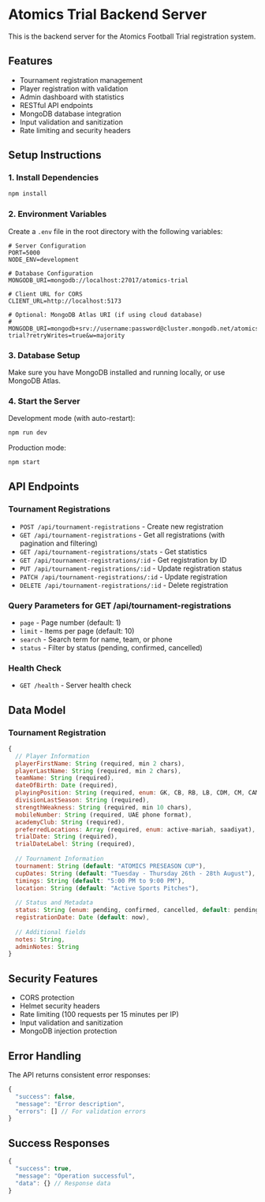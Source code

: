 # Atomics Trial Backend Server

This is the backend server for the Atomics Football Trial registration system.

## Features

- Tournament registration management
- Player registration with validation
- Admin dashboard with statistics
- RESTful API endpoints
- MongoDB database integration
- Input validation and sanitization
- Rate limiting and security headers

## Setup Instructions

### 1. Install Dependencies

```bash
npm install
```

### 2. Environment Variables

Create a `.env` file in the root directory with the following variables:

```env
# Server Configuration
PORT=5000
NODE_ENV=development

# Database Configuration
MONGODB_URI=mongodb://localhost:27017/atomics-trial

# Client URL for CORS
CLIENT_URL=http://localhost:5173

# Optional: MongoDB Atlas URI (if using cloud database)
# MONGODB_URI=mongodb+srv://username:password@cluster.mongodb.net/atomics-trial?retryWrites=true&w=majority
```

### 3. Database Setup

Make sure you have MongoDB installed and running locally, or use MongoDB Atlas.

### 4. Start the Server

Development mode (with auto-restart):
```bash
npm run dev
```

Production mode:
```bash
npm start
```

## API Endpoints

### Tournament Registrations

- `POST /api/tournament-registrations` - Create new registration
- `GET /api/tournament-registrations` - Get all registrations (with pagination and filtering)
- `GET /api/tournament-registrations/stats` - Get statistics
- `GET /api/tournament-registrations/:id` - Get registration by ID
- `PUT /api/tournament-registrations/:id` - Update registration status
- `PATCH /api/tournament-registrations/:id` - Update registration
- `DELETE /api/tournament-registrations/:id` - Delete registration

### Query Parameters for GET /api/tournament-registrations

- `page` - Page number (default: 1)
- `limit` - Items per page (default: 10)
- `search` - Search term for name, team, or phone
- `status` - Filter by status (pending, confirmed, cancelled)

### Health Check

- `GET /health` - Server health check

## Data Model

### Tournament Registration

```javascript
{
  // Player Information
  playerFirstName: String (required, min 2 chars),
  playerLastName: String (required, min 2 chars),
  teamName: String (required),
  dateOfBirth: Date (required),
  playingPosition: String (required, enum: GK, CB, RB, LB, CDM, CM, CAM, LW, RW, ST),
  divisionLastSeason: String (required),
  strengthWeakness: String (required, min 10 chars),
  mobileNumber: String (required, UAE phone format),
  academyClub: String (required),
  preferredLocations: Array (required, enum: active-mariah, saadiyat),
  trialDate: String (required),
  trialDateLabel: String (required),
  
  // Tournament Information
  tournament: String (default: "ATOMICS PRESEASON CUP"),
  cupDates: String (default: "Tuesday - Thursday 26th - 28th August"),
  timings: String (default: "5:00 PM to 9:00 PM"),
  location: String (default: "Active Sports Pitches"),
  
  // Status and Metadata
  status: String (enum: pending, confirmed, cancelled, default: pending),
  registrationDate: Date (default: now),
  
  // Additional fields
  notes: String,
  adminNotes: String
}
```

## Security Features

- CORS protection
- Helmet security headers
- Rate limiting (100 requests per 15 minutes per IP)
- Input validation and sanitization
- MongoDB injection protection

## Error Handling

The API returns consistent error responses:

```javascript
{
  "success": false,
  "message": "Error description",
  "errors": [] // For validation errors
}
```

## Success Responses

```javascript
{
  "success": true,
  "message": "Operation successful",
  "data": {} // Response data
}
```
